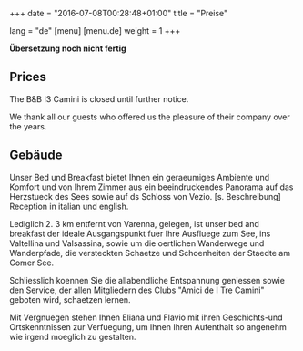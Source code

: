 +++
date = "2016-07-08T00:28:48+01:00"
title = "Preise"

lang = "de"
[menu]
  [menu.de]
    weight = 1
+++


<div class="alert alert-warning" role="alert">
  <b>Übersetzung noch nicht fertig</b>
</div>


Prices
------
The B&B I3 Camini is closed until further notice.

We thank all our guests who offered us the pleasure of their company over the years.


Gebäude
-------
Unser Bed und Breakfast bietet Ihnen ein geraeumiges Ambiente und Komfort und
von Ihrem Zimmer aus ein beeindruckendes Panorama auf das Herzstueck des Sees
sowie auf ds Schloss von Vezio. [s. Beschreibung] Reception in italian und
english.

Lediglich 2. 3 km entfernt von Varenna, gelegen, ist unser bed and breakfast
der ideale Ausgangspunkt fuer Ihre Ausfluege zum See, ins Valtellina und
Valsassina, sowie um die oertlichen Wanderwege und Wanderpfade, die
versteckten Schaetze und Schoenheiten der Staedte am Comer See.

Schliesslich koennen Sie die allabendliche Entspannung geniessen sowie den
Service, der allen Mitgliedern des Clubs "Amici de I Tre Camini"
geboten wird, schaetzen lernen. 

Mit Vergnuegen stehen Ihnen Eliana und Flavio mit ihren Geschichts-und
Ortskenntnissen zur Verfuegung, um Ihnen Ihren Aufenthalt so angenehm
wie irgend moeglich zu gestalten.
